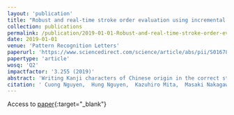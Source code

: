 ```yaml
---
layout: 'publication'
title: "Robust and real-time stroke order evaluation using incremental stroke context for learners to write Kanji characters correctly"
collection: publications
permalink: /publication/2019-01-01-Robust-and-real-time-stroke-order-evaluation-using-incremental-stroke-context-for-learners-to-write-Kanji-characters-correctly
date: 2019-01-01
venue: 'Pattern Recognition Letters'
paperurl: 'https://www.sciencedirect.com/science/article/abs/pii/S0167865518303258'
papertype: 'article'
wosq: 'Q2'
impactfactor: '3.255 (2019)'
abstract: 'Writing Kanji characters of Chinese origin in the correct stroke order and direction is still one of the important subjects in Japanese elementary education. So far, the stroke order evaluation was made by stroke-to-stroke matching without stroke context so that it was unrobust to Kanji characters having multiple similar strokes. Here, we employ shape context features around each feature point in not only conventional fan-shaped bins but also in square bins with applying a Gaussian function. We also propose simple incremental context and augmented context from future strokes. Our approach can judge whether the stroke order and direction are correct or not every time a new stroke is written on a tablet by matching a partially written Kanji pattern with the reference pattern written to the same number of strokes. Evaluation shows that the best-tuned method with square bins and the Gaussian function records the highest performance and correctly evaluates stroke order by 98.5{\%} with the maximum time of 0.12 sec. /character for Kanji patterns after all strokes are written using an average desktop PC. The method is also shown to possess high reliability to detect wrong stroke order and direction incrementally every time after each stroke is written.'
citation: ' Cuong Nguyen,  Hung Nguyen,  Kazuhiro Mita,  Masaki Nakagawa, &quot;Robust and real-time stroke order evaluation using incremental stroke context for learners to write Kanji characters correctly.&quot; Pattern Recognition Letters, 2019.'
---
```

Access to [paper](https://www.sciencedirect.com/science/article/abs/pii/S0167865518303258){:target="_blank"}